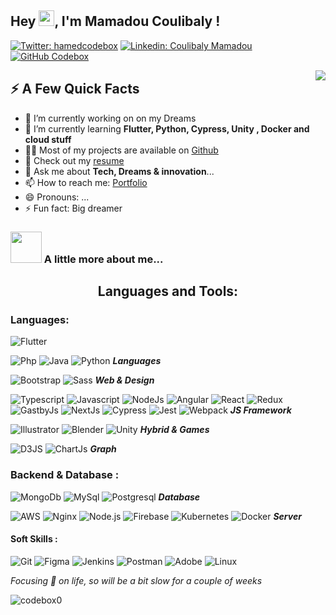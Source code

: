 ## Hey <img src="https://media.giphy.com/media/hvRJCLFzcasrR4ia7z/giphy.gif" width="25px">, I'm Mamadou Coulibaly !

[![Twitter: hamedcodebox](https://img.shields.io/twitter/follow/hamedcodebox?style=social)](https://twitter.com/hamedcodebox)
[![Linkedin: Coulibaly Mamadou](https://img.shields.io/badge/-mamadoucoulibaly-blue?style=flat-square&logo=Linkedin&logoColor=white&link=https://www.linkedin.com/in/mamadou-coulibaly-082a8986/)](https://www.linkedin.com/in/mamadou-coulibaly-082a8986/)
[![GitHub Codebox](https://img.shields.io/github/followers/codebox0?label=follow&style=social)](https://github.com/codebox0)

<img align="right" src="https://media1.giphy.com/media/13HgwGsXF0aiGY/giphy.gif" />
<h2>⚡️ A Few Quick Facts</h2>

- 🔭 I’m currently working on on my Dreams
- 🌱 I’m currently learning <strong>Flutter, Python, Cypress, Unity , Docker  and cloud stuff</strong>
- 👨‍💻 Most of my projects are available on <a href="https://github.com/Codebox0">Github</a>
- 📙 Check out my <a href="https://www.mamadoucoulibaly.com">resume</a>
- 💬 Ask me about <strong>Tech, Dreams & innovation</strong>...
- 📫 How to reach me: <a href="https://www.mamadoucoulibaly.com">Portfolio</a>
- 😄 Pronouns: ...
- ⚡ Fun fact: Big dreamer

### <img src="https://media.giphy.com/media/VgCDAzcKvsR6OM0uWg/giphy.gif" width="50"> A little more about me...  

<h2 align="center">Languages and Tools:</h2>

<h3 align="left">Languages:</h3>

![Flutter](https://img.shields.io/badge/-Flutter-000?&logo=Flutter)

![Php](https://img.shields.io/badge/-Php-000?&logo=Php)
![Java](https://img.shields.io/badge/-Java-000?&logo=Java)
![Python](https://img.shields.io/badge/-Python-000?&logo=Python) _**Languages**_

![Bootstrap](https://img.shields.io/badge/-Bootstrap-000?&logo=Bootstrap)
![Sass](https://img.shields.io/badge/-Sass-000?&logo=Sass) _**Web & Design**_

![Typescript](https://img.shields.io/badge/-Typescript-000?&logo=Typescript)
![Javascript](https://img.shields.io/badge/-Javascript-000?&logo=Javascript)
![NodeJs](https://img.shields.io/badge/-Node.js-000?&logo=Node.js)
![Angular](https://img.shields.io/badge/-Angular-000?&logo=Angular&logoColor=red)
![React](https://img.shields.io/badge/-React-000?&logo=React)
![Redux](https://img.shields.io/badge/-Redux-000?&logo=Redux)
![GastbyJs](https://img.shields.io/badge/-Graphql-000?&logo=Graphql&logoColor=purple)
![NextJs](https://img.shields.io/badge/-Next.js-000?&logo=Next.js)
![Cypress](https://img.shields.io/badge/-Cypress-000?&logo=Cypress&logoColor=888)
![Jest](https://img.shields.io/badge/-Jest-000?&logo=Jest)
![Webpack](https://img.shields.io/badge/-Webpack-000?&logo=Webpack) _**JS Framework**_

![Illustrator](https://img.shields.io/badge/-Ionic-000?&logo=Ionic)
![Blender](https://img.shields.io/badge/-Blender-000?&logo=Blender)
![Unity](https://img.shields.io/badge/-Unity-000?&logo=Unity)
_**Hybrid & Games**_

![D3JS](https://img.shields.io/badge/-D3.js-000?&logo=D3.js)
![ChartJs](https://img.shields.io/badge/-Chart.js-000?&logo=Chart.js)
_**Graph**_

<h3 align="righ"> Backend & Database :</h3>

![MongoDb](https://img.shields.io/badge/-Mongodb-000?&logo=Mongodb)
![MySql](https://img.shields.io/badge/-Mysql-000?&logo=Mysql)
![Postgresql](https://img.shields.io/badge/-Postgresql-000?&logo=Postgresql)
_**Database**_

![AWS](https://img.shields.io/badge/-AWS-000?&logo=Amazon-AWS&logoColor=F90)
![Nginx](https://img.shields.io/badge/-Nginx-000?&logo=Nginx)
![Node.js](https://img.shields.io/badge/-Node.js-000?&logo=node.js)
![Firebase](https://img.shields.io/badge/-Firebase-000?&logo=Firebase)
![Kubernetes](https://img.shields.io/badge/-Kubernetes-000?&logo=Kubernetes)
![Docker](https://img.shields.io/badge/-Docker-000?&logo=Docker)
_**Server**_

<h4 align="left">Soft Skills :</h4>

![Git](https://img.shields.io/badge/-Git-000?&logo=Git)
![Figma](https://img.shields.io/badge/-Figma-000?&logo=Figma)
![Jenkins](https://img.shields.io/badge/-Jenkins-000?&logo=Jenkins)
![Postman](https://img.shields.io/badge/-Postman-000?&logo=Postman)
![Adobe](https://img.shields.io/badge/-Adobe-000?&logo=Adobe&logoColor=red)
![Linux](https://img.shields.io/badge/-Linux-000?&logo=Linux)


_Focusing 🎯 on life, so will be a bit slow for a couple of weeks_


<p align="left"> <img src="https://komarev.com/ghpvc/?username=codebox0&label=Profile%20views&color=0e75b6&style=flat" alt="codebox0" /> </p>

<!--
<p align="left"> <a href="https://github.com/ryo-ma/github-profile-trophy"><img src="https://github-profile-trophy.vercel.app/?username=codebox0" alt="codebox0" /></a> </p>


<!--
<p><img align="left" src="https://github-readme-stats.vercel.app/api/top-langs?username=codebox0&show_icons=true&locale=en&layout=compact" alt="codebox0" /></p>

<!--
<p><img align="right" src="https://github-readme-streak-stats.herokuapp.com/?user=codebox0&" alt="codebox0" /></p>

<!--
**codebox0/codebox0** is a ✨ _special_ ✨ repository because its `README.md` (this file) appears on your GitHub profile.


